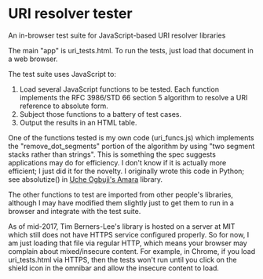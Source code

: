 # URI resolver tester
An in-browser test suite for JavaScript-based URI resolver libraries

The main "app" is uri_tests.html.
To run the tests, just load that document in a web browser.

The test suite uses JavaScript to:

1. Load several JavaScript functions to be tested. Each function implements the
   RFC 3986/STD 66 section 5 algorithm to resolve a URI reference to absolute form.
2. Subject those functions to a battery of test cases.
3. Output the results in an HTML table.

One of the functions tested is my own code (uri_funcs.js) which implements the "remove_dot_segments" portion of the algorithm by using "two segment stacks rather than strings". This is something the spec suggests applications may do for efficiency. I don't know if it is actually more efficient; I just did it for the novelty. I originally wrote this code in Python; see absolutize() in [Uche Ogbuji's Amara](https://github.com/uogbuji/amara3-iri/blob/master/lib/iri.py) library.

The other functions to test are imported from other people's libraries, although I may have modified them slightly just to get them to run in a browser and integrate with the test suite.

As of mid-2017, Tim Berners-Lee's library is hosted on a server at MIT which still does not have HTTPS service configured properly. So for now, I am just loading that file via regular HTTP, which means your browser may complain about mixed/insecure content. For example, in Chrome, if you load uri_tests.html via HTTPS, then the tests won't run until you click on the shield icon in the omnibar and allow the insecure content to load.
